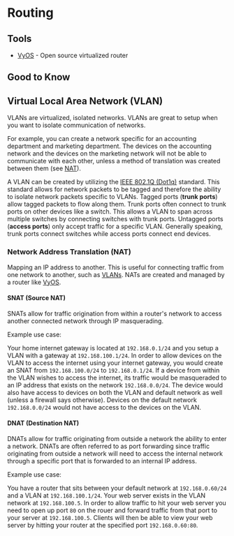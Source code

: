 # Routing

## Tools

- [VyOS](./vyos.md) - Open source virtualized router

## Good to Know

## Virtual Local Area Network (VLAN)

VLANs are virtualized, isolated networks. VLANs are great to setup when you want to isolate communication of networks.

For example, you can create a network specific for an accounting department and marketing department. The devices on the accounting network and the devices on the marketing network will not be able to communicate with each other, unless a method of translation was created between them (see [NAT](#network-address-translation-nat)).

A VLAN can be created by utilizing the [IEEE 802.1Q (Dot1q)](https://en.wikipedia.org/wiki/IEEE_802.1Q) standard. This standard allows for network packets to be tagged and therefore the ability to isolate network packets specific to VLANs. Tagged ports (**trunk ports**) allow tagged packets to flow along them. Trunk ports often connect to trunk ports on other devices like a switch. This allows a VLAN to span across multiple switches by connecting switches with trunk ports. Untagged ports (**access ports**) only accept traffic for a specific VLAN. Generally speaking, trunk ports connect switches while access ports connect end devices.

### Network Address Translation (NAT)

Mapping an IP address to another. This is useful for connecting traffic from one network to another, such as [VLANs](#virtual-local-area-network-vlan). NATs are created and managed by a router like [VyOS](./vyos.md).

#### SNAT (Source NAT)

SNATs allow for traffic origination from within a router's network to access another connected network through IP masquerading.

Example use case:

Your home internet gateway is located at `192.168.0.1/24` and you setup a VLAN with a gateway at `192.168.100.1/24`. In order to allow devices on the VLAN to access the internet using your internet gateway, you would create an SNAT from `192.168.100.0/24` to `192.168.0.1/24`. If a device from within the VLAN wishes to access the internet, its traffic would be masqueraded to an IP address that exists on the network `192.168.0.0/24`. The device would also have access to devices on both the VLAN and default network as well (unless a firewall says otherwise). Devices on the default network `192.168.0.0/24` would not have access to the devices on the VLAN.

#### DNAT (Destination NAT)

DNATs allow for traffic originating from outside a network the ability to enter a network. DNATs are often referred to as port forwarding since traffic originating from outside a network will need to access the internal network through a specific port that is forwarded to an internal IP address.

Example use case:

You have a router that sits between your default network at `192.168.0.60/24` and a VLAN at `192.168.100.1/24`. Your web server exists in the VLAN network at `192.168.100.5`. In order to allow traffic to hit your web server you need to open up port `80` on the rouer and forward traffic from that port to your server at `192.168.100.5`. Clients will then be able to view your web server by hitting your router at the specified port `192.168.0.60:80`.
